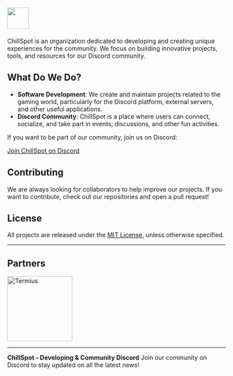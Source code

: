 # <img src="https://i.ibb.co/jHzYHxz/Frame-53.png." width="50" />

ChillSpot is an organization dedicated to developing and creating unique experiences for the community. We focus on building innovative projects, tools, and resources for our Discord community.

## What Do We Do?

* **Software Development**: We create and maintain projects related to the gaming world, particularly for the Discord platform, external servers, and other useful applications.
* **Discord Community**: ChillSpot is a place where users can connect, socialize, and take part in events, discussions, and other fun activities.

If you want to be part of our community, join us on Discord:

[Join ChillSpot on Discord](https://discord.gg/vxNKHYQerK)

## Contributing

We are always looking for collaborators to help improve our projects. If you want to contribute, check out our repositories and open a pull request!

## License

All projects are released under the [MIT License](https://i.ibb.co/jHzYHxz/Frame-53.png), unless otherwise specified.

---

## Partners

<a href="https://termius.com" target="_blank">
    <img src="https://cdn2.steamgriddb.com/logo/88502646b2293c4aaa173b33afcd40f1.png" width="150" alt="Termius"/>
</a>

---

**ChillSpot - Developing & Community Discord**
Join our community on Discord to stay updated on all the latest news!

